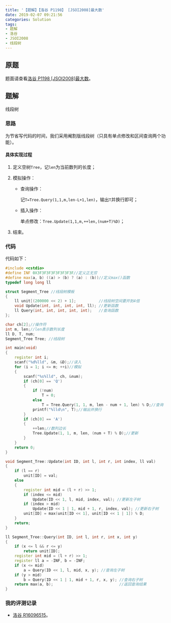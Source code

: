 ```yaml
---
title: '【题解】【洛谷 P1198】 [JSOI2008]最大数'
date: 2019-02-07 09:21:56
categories: Solution
tags:
- 题解
- 洛谷
- JSOI2008
- 线段树
---
```


## 原题

题面请查看[洛谷 P1198 [JSOI2008]最大数](https://www.luogu.org/problemnew/show/P1198)。

## 题解

线段树

<!-- more -->

### 思路

为节省写代码的时间，我们采用阉割版线段树（只具有单点修改和区间查询两个功能）。

#### 具体实现过程

1. 定义空树`Tree`，记`len`为当前数列的长度；

2. 模拟操作：

    - 查询操作：

        记`T=Tree.Query(1,1,m,len-L+1,len)`，输出`T`并换行即可；

    - 插入操作：
    
        单点修改：`Tree.Update(1,1,m,++len,(num+T)%D)`；

3. 结束。

### 代码

代码如下：

```cpp
#include <cstdio>
#define INF 0X3F3F3F3F3F3F3F3F//定义正无穷
#define max(a, b) ((a) > (b) ? (a) : (b))//定义max()函数
typedef long long ll

struct Segment_Tree //线段树模板
{
    ll unit[(200000 << 2) + 1];          //线段树空间要开到4倍
    void Update(int, int, int, int, ll); //更新函数
    ll Query(int, int, int, int, int);   //查询函数
};

char ch[2];//操作符
int m, len;//len表示数列长度
ll D, T, num;
Segment_Tree Tree; //线段树

int main(void)
{
    register int i;
    scanf("%d%lld", &m, &D);//读入
    for (i = 1; i <= m; ++i)//模拟
    {
        scanf("%s%lld", ch, &num);
        if (ch[0] == 'Q')
        {
            if (!num)
                T = 0;
            else
                T = Tree.Query(1, 1, m, len - num + 1, len) % D;//查询
            printf("%lld\n", T);//输出并换行
        }
        if (ch[0] == 'A')
        {
            ++len;//数列边长
            Tree.Update(1, 1, m, len, (num + T) % D);//更新
        }
    }
    return 0;
}

void Segment_Tree::Update(int ID, int l, int r, int index, ll val)
{
    if (l == r)
        unit[ID] = val;
    else
    {
        register int mid = (l + r) >> 1;
        if (index <= mid)
            Update(ID << 1, l, mid, index, val); //更新左子树
        if (index > mid)
            Update(ID << 1 | 1, mid + 1, r, index, val); //更新右子树
        unit[ID] = max(unit[ID << 1], unit[ID << 1 | 1]) % D;
    }
    return;
}

ll Segment_Tree::Query(int ID, int l, int r, int x, int y)
{
    if (x <= l && r <= y)
        return unit[ID];
    register int mid = (l + r) >> 1;
    register ll a = -INF, b = -INF;
    if (x <= mid)
        a = Query(ID << 1, l, mid, x, y); //查询左子树
    if (y > mid)
        b = Query(ID << 1 | 1, mid + 1, r, x, y); //查询右子树
    return max(a, b);                             //返回查询结果
}

```

### 我的评测记录

- [洛谷 R16096515](https://www.luogu.org/recordnew/show/16096515)。
